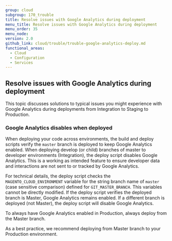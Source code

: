 ```yaml
---
group: cloud
subgroup: 170_trouble
title: Resolve issues with Google Analytics during deployment
menu_title: Resolve issues with Google Analytics during deployment
menu_order: 35
menu_node:
version: 2.0
github_link: cloud/trouble/trouble-google-analytics-deploy.md
functional_areas:
  - Cloud
  - Configuration
  - Services
---
```


## Resolve issues with Google Analytics during deployment
This topic discusses solutions to typical issues you might experience with Google Analytics during deployments from Integration to Staging to Production.

### Google Analytics disables when deployed
When deploying your code across environments, the build and deploy scripts verify the `master` branch is deployed to keep Google Analytics enabled. When deploying develop (or child) branches of master to developer environments (Integration), the deploy script disables Google Analytics. This is a working as intended feature to ensure developer data and interactions are not sent to or tracked by Google Analytics.

For technical details, the deploy script checks the `MAGENTO_CLOUD_ENVIRONMENT` variable for the string branch name of `master` (case sensitive comparison) defined for `GIT_MASTER_BRANCH`. This variables cannot be directly modified. If the deploy script verifies the deployed branch is Master, Google Analytics remains enabled. If a different branch is deployed (not Master), the deploy script will disable Google Analytics.

To always have Google Analytics enabled in Production, always deploy from the Master branch.

As a best practice, we recommend deploying from Master branch to your Production environment.
